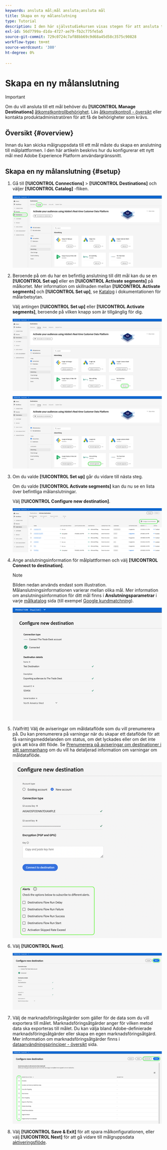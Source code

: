 ```yaml
---
keywords: ansluta mål;mål ansluta;ansluta mål
title: Skapa en ny målanslutning
type: Tutorial
description: I den här självstudiekursen visas stegen för att ansluta till ett mål i Adobe Experience Platform
exl-id: 56d7799a-d1da-4727-ae79-fb2c775fe5a5
source-git-commit: 729c0724c7af88bb69c9d68a45d58c3575c90828
workflow-type: tm+mt
source-wordcount: '380'
ht-degree: 0%

---
```


# Skapa en ny målanslutning

>[!IMPORTANT]
> 
>Om du vill ansluta till ett mål behöver du **[!UICONTROL Manage Destinations]** [åtkomstkontrollbehörighet](/help/access-control/home.md#permissions). Läs [åtkomstkontroll - översikt](/help/access-control/ui/overview.md) eller kontakta produktadministratören för att få de behörigheter som krävs.

## Översikt {#overview}

Innan du kan skicka målgruppsdata till ett mål måste du skapa en anslutning till målplattformen. I den här artikeln beskrivs hur du konfigurerar ett nytt mål med Adobe Experience Platform användargränssnitt.

## Skapa en ny målanslutning {#setup}

1. Gå till **[!UICONTROL Connections]** > **[!UICONTROL Destinations]** och väljer **[!UICONTROL Catalog]** -fliken.

   ![Katalogsida](../assets/ui/connect-destinations/catalog.png)

1. Beroende på om du har en befintlig anslutning till ditt mål kan du se en **[!UICONTROL Set up]** eller en **[!UICONTROL Activate segments]** på målkortet. Mer information om skillnaden mellan **[!UICONTROL Activate segments]** och **[!UICONTROL Set up]**, se [Katalog](../ui/destinations-workspace.md#catalog) i dokumentationen för målarbetsytan.

   Välj antingen **[!UICONTROL Set up]** eller **[!UICONTROL Activate segments]**, beroende på vilken knapp som är tillgänglig för dig.

   ![Katalogsida](../assets/ui/connect-destinations/set-up.png)

   ![Aktivera segment](../assets/ui/connect-destinations/activate-segments.png)

1. Om du valde **[!UICONTROL Set up]** går du vidare till nästa steg.

   Om du valde **[!UICONTROL Activate segments]** kan du nu se en lista över befintliga målanslutningar.

   Välj **[!UICONTROL Configure new destination]**.

   ![Konfigurera nytt mål](../assets/ui/connect-destinations/configure-new-destination.png)

1. Ange anslutningsinformation för målplattformen och välj **[!UICONTROL Connect to destination]**.

   >[!NOTE]
   >
   >Bilden nedan används endast som illustration. Målanslutningsinformationen varierar mellan olika mål. Mer information om anslutningsinformation för ditt mål finns i **Anslutningsparametrar** i varje [målkatalog](../catalog/overview.md) sida (till exempel [Google kundmatchning](..//catalog/advertising/google-customer-match.md#parameters)).

   ![Anslut till mål](../assets/ui/connect-destinations/connect-destination.png)

1. (Valfritt) Välj de aviseringar om måldataflöde som du vill prenumerera på. Du kan prenumerera på varningar när du skapar ett dataflöde för att få varningsmeddelanden om status, om det lyckades eller om det inte gick att köra ditt flöde. Se [Prenumerera på aviseringar om destinationer i sitt sammanhang](alerts.md) om du vill ha detaljerad information om varningar om måldataflöde.

   ![Användargränssnittsbild som visar prenumerationsalternativen för destinationsaviseringar i sitt sammanhang](../assets/ui/connect-destinations/subscribe-to-alerts.png)

1. Välj **[!UICONTROL Next]**.

   ![Anslut till mål](../assets/ui/connect-destinations/next.png)

1. Välj de marknadsföringsåtgärder som gäller för de data som du vill exportera till målet. Marknadsföringsåtgärder anger för vilken metod data ska exporteras till målet. Du kan välja bland Adobe-definierade marknadsföringsåtgärder eller skapa en egen marknadsföringsåtgärd. Mer information om marknadsföringsåtgärder finns i [dataanvändningsprinciper - översikt](../../data-governance/policies/overview.md) sida.

   ![Välj marknadsföringsåtgärder](../assets/ui/connect-destinations/governance.png)

1. Välj **[!UICONTROL Save & Exit]** för att spara målkonfigurationen, eller välj **[!UICONTROL Next]** för att gå vidare till målgruppsdata [aktiveringsflöde](activation-overview.md).